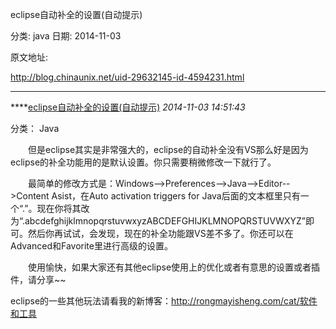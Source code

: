 eclipse自动补全的设置(自动提示)

分类: java
日期: 2014-11-03

原文地址: 

http://blog.chinaunix.net/uid-29632145-id-4594231.html

------

****[eclipse自动补全的设置(自动提示)]() *2014-11-03 14:51:43*

分类： Java

　　但是eclipse其实是非常强大的，eclipse的自动补全没有VS那么好是因为eclipse的补全功能用的是默认设置。你只需要稍微修改一下就行了。

 

　　最简单的修改方式是：Windows——>Preferences——>Java-->Editor-->Content Asist，在Auto activation triggers for Java后面的文本框里只有一个“.”。现在你将其改为“.abcdefghijklmnopqrstuvwxyzABCDEFGHIJKLMNOPQRSTUVWXYZ”即可。然后你再试试，会发现，现在的补全功能跟VS差不多了。你还可以在Advanced和Favorite里进行高级的设置。

 

　　使用愉快，如果大家还有其他eclipse使用上的优化或者有意思的设置或者插件，请分享~~

 eclipse的一些其他玩法请看我的新博客：<http://rongmayisheng.com/cat/软件和工具>